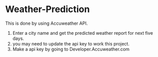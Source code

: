 # Weather-Prediction
This is done by using Accuweather API.
1. Enter a city name and get the predicted weather report for next five days.
2. you may need to update the api key to work this project.
3. Make a api key by going to Developer.Accuweather.com

